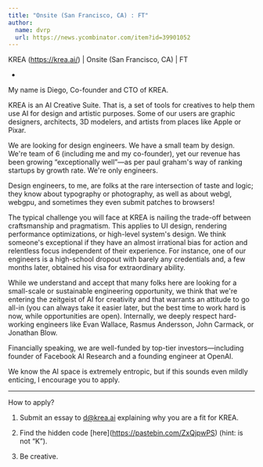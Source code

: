 ```yaml
---
title: "Onsite (San Francisco, CA) : FT"
author:
  name: dvrp
  url: https://news.ycombinator.com/item?id=39901052
---
```

KREA (<a href="https:&#x2F;&#x2F;krea.ai&#x2F;" rel="nofollow">https:&#x2F;&#x2F;krea.ai&#x2F;</a>) | Onsite (San Francisco, CA) | FT

-

My name is Diego, Co-founder and CTO of KREA.

KREA is an AI Creative Suite. That is, a set of tools for creatives to help them use AI for design and artistic purposes. Some of our users are graphic designers, architects, 3D modelers, and artists from places like Apple or Pixar.

We are looking for design engineers. We have a small team by design. We&#x27;re team of 6 (including me and my co-founder), yet our revenue has been growing “exceptionally well”—as per paul graham&#x27;s way of ranking startups by growth rate. We&#x27;re only engineers.

Design engineers, to me, are folks at the rare intersection of taste and logic; they know about typography or photography, as well as about webgl, webgpu, and sometimes they even submit patches to browsers!

The typical challenge you will face at KREA is nailing the trade-off between craftsmanship and pragmatism. This applies to UI design, rendering performance optimizations, or high-level system&#x27;s design. We think someone&#x27;s exceptional if they have an almost irrational bias for action and relentless focus independent of their experience. For instance, one of our engineers is a high-school dropout with barely any credentials and, a few months later, obtained his visa for extraordinary ability.

While we understand and accept that many folks here are looking for a small-scale or sustainable engineering opportunity, we think that we&#x27;re entering the zeitgeist of AI for creativity and that warrants an attitude to go all-in (you can always take it easier later, but the best time to work hard is now, while opportunities are open). Internally, we deeply respect hard-working engineers like Evan Wallace, Rasmus Andersson, John Carmack, or Jonathan Blow.

Financially speaking, we are well-funded by top-tier investors—including founder of Facebook AI Research and a founding engineer at OpenAI.

We know the AI space is extremely entropic, but if this sounds even mildly enticing, I encourage you to apply.

---

How to apply?

1. Submit an essay to d@krea.ai explaining why you are a fit for KREA.

2. Find the hidden code [here](<a href="https:&#x2F;&#x2F;pastebin.com&#x2F;ZxQjpwPS" rel="nofollow">https:&#x2F;&#x2F;pastebin.com&#x2F;ZxQjpwPS</a>) (hint: is not “K”).

3. Be creative.
